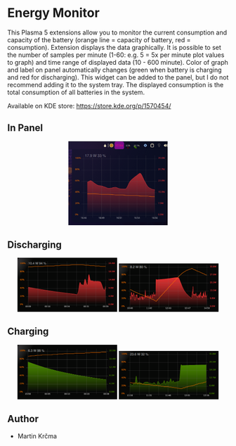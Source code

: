 # Energy Monitor
This Plasma 5 extensions allow you to monitor the current consumption and capacity of the battery (orange line = capacity of battery, red = consumption). Extension displays the data graphically. It is possible to set the number of samples per minute (1-60: e.g. 5 = 5x per minute plot values to graph) and time range of displayed data (10 - 600 minute). Color of graph and label on panel automatically changes (green when battery is charging and red for discharging). This widget can be added to the panel, but I do not recommend adding it to the system tray. The displayed consumption is the total consumption of all batteries in the system.

Available on KDE store: https://store.kde.org/p/1570454/

## In Panel
<p align="center">
    <img src="./img/img0.png" width="45%">
</p>

## Discharging
<p align="center">
    <img src="./img/img2.png" width="45%">
    <img src="./img/img4.png" width="45%">
</p>

## Charging
<p align="center">
    <img src="./img/img1.png" width="45%">
    <img src="./img/img3.png" width="45%">
</p>

## Author
* Martin Krčma
